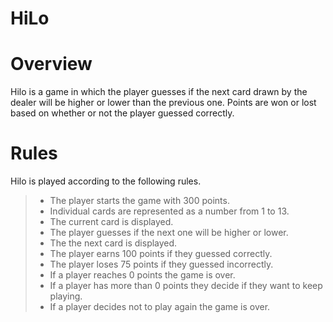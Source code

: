 # HiLo

# Overview
Hilo is a game in which the player guesses if the next card drawn by the dealer will be higher or lower than the previous one. Points are won or lost based on whether or not the player guessed correctly.

# Rules
Hilo is played according to the following rules.

> * The player starts the game with 300 points.
> * Individual cards are represented as a number from 1 to 13.
> * The current card is displayed.
> * The player guesses if the next one will be higher or lower.
> * The the next card is displayed.
> * The player earns 100 points if they guessed correctly.
> * The player loses 75 points if they guessed incorrectly.
> * If a player reaches 0 points the game is over.
> * If a player has more than 0 points they decide if they want to keep playing.
> * If a player decides not to play again the game is over.

